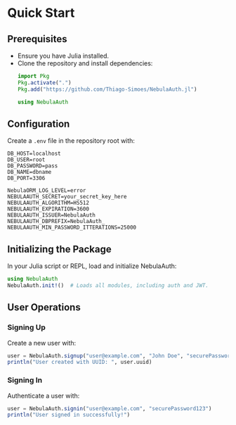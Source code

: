 # Quick Start

## Prerequisites
- Ensure you have Julia installed.
- Clone the repository and install dependencies:
  ```julia
  import Pkg
  Pkg.activate(".")
  Pkg.add("https://github.com/Thiago-Simoes/NebulaAuth.jl")

  using NebulaAuth

  ```

## Configuration
Create a `.env` file in the repository root with:
```env
DB_HOST=localhost
DB_USER=root
DB_PASSWORD=pass
DB_NAME=dbname
DB_PORT=3306

NebulaORM_LOG_LEVEL=error
NEBULAAUTH_SECRET=your_secret_key_here
NEBULAAUTH_ALGORITHM=HS512
NEBULAAUTH_EXPIRATION=3600
NEBULAAUTH_ISSUER=NebulaAuth
NEBULAAUTH_DBPREFIX=NebulaAuth_
NEBULAAUTH_MIN_PASSWORD_ITTERATIONS=25000
```

## Initializing the Package
In your Julia script or REPL, load and initialize NebulaAuth:
```julia
using NebulaAuth
NebulaAuth.init!()  # Loads all modules, including auth and JWT.
```

## User Operations
### Signing Up
Create a new user with:
```julia
user = NebulaAuth.signup("user@example.com", "John Doe", "securePassword123")
println("User created with UUID: ", user.uuid)
```

### Signing In
Authenticate a user with:
```julia
user = NebulaAuth.signin("user@example.com", "securePassword123")
println("User signed in successfully!")
```
